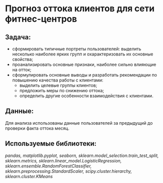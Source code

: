# Прогноз оттока клиентов для сети фитнес-центров 

## Задача: 

- сформировать типичные портреты пользователей: выделить несколько наиболее ярких групп и охарактеризовать их основные свойства;
- проанализировать основные признаки, наиболее сильно влияющие на отток;
- сформулировать основные выводы и разработать рекомендации по повышению качества работы с клиентами:
    - выделить целевые группы клиентов;
    - предложить меры по снижению оттока;
    - определить другие особенности взаимодействия с клиентами.
   

## Данные:

Для анализа использованы данные пользователей за предыдущий до проверки факта оттока месяц. 

## Используемые библиотеки:

*pandas, matplotlib.pyplot, seaborn, sklearn.model_selection.train_test_split, sklearn.metrics, sklearn.linear_model.LogisticRegression, sklearn.ensemble.RandomForestClassifier, sklearn.preprocessing.StandardScaler, 
scipy.cluster.hierarchy, sklearn.cluster.KMeans*
